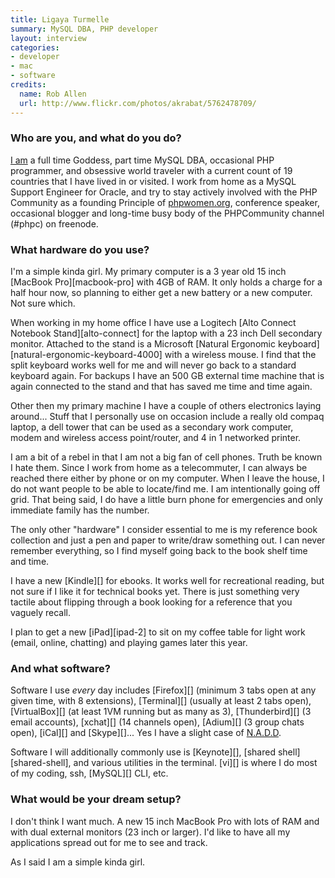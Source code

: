 ```yaml
---
title: Ligaya Turmelle
summary: MySQL DBA, PHP developer
layout: interview
categories:
- developer
- mac
- software
credits:
  name: Rob Allen
  url: http://www.flickr.com/photos/akrabat/5762478709/
---
```


### Who are you, and what do you do?

[I am](http://www.khankennels.com/blog/ "Ligaya's website.") a full time Goddess, part time MySQL DBA, occasional PHP programmer, and obsessive world traveler with a current count of 19 countries that I have lived in or visited. I work from home as a MySQL Support Engineer for Oracle, and try to stay actively involved with the PHP Community as a founding Principle of [phpwomen.org](http://phpwomen.org "A website for women in the PHP world."), conference speaker, occasional blogger and long-time busy body of the PHPCommunity channel (#phpc) on freenode.

### What hardware do you use?

I'm a simple kinda girl. My primary computer is a 3 year old 15 inch [MacBook Pro][macbook-pro] with 4GB of RAM. It only holds a charge for a half hour now, so planning to either get a new battery or a new computer. Not sure which.

When working in my home office I have use a Logitech [Alto Connect Notebook Stand][alto-connect] for the laptop with a 23 inch Dell secondary monitor. Attached to the stand is a Microsoft [Natural Ergonomic keyboard][natural-ergonomic-keyboard-4000] with a wireless mouse. I find that the split keyboard works well for me and will never go back to a standard keyboard again. For backups I have an 500 GB external time machine that is again connected to the stand and that has saved me time and time again.

Other then my primary machine I have a couple of others electronics laying around... Stuff that I personally use on occasion include a really old compaq laptop, a dell tower that can be used as a secondary work computer, modem and wireless access point/router, and 4 in 1 networked printer.

I am a bit of a rebel in that I am not a big fan of cell phones. Truth be known I hate them. Since I work from home as a telecommuter, I can always be reached there either by phone or on my computer. When I leave the house, I do not want people to be able to locate/find me. I am intentionally going off grid. That being said, I do have a little burn phone for emergencies and only immediate family has the number.

The only other "hardware" I consider essential to me is my reference book collection and just a pen and paper to write/draw something out. I can never remember everything, so I find myself going back to the book shelf time and time.

I have a new [Kindle][] for ebooks. It works well for recreational reading, but not sure if I like it for technical books yet. There is just something very tactile about flipping through a book looking for a reference that you vaguely recall.

I plan to get a new [iPad][ipad-2] to sit on my coffee table for light work (email, online, chatting) and playing games later this year.

### And what software?

Software I use *every* day includes [Firefox][] (minimum 3 tabs open at any given time, with 8 extensions), [Terminal][] (usually at least 2 tabs open), [VirtualBox][] (at least 1VM running but as many as 3), [Thunderbird][] (3 email accounts), [xchat][] (14 channels open), [Adium][] (3 group chats open), [iCal][] and [Skype][]... Yes I have a slight case of [N.A.D.D](http://www.randsinrepose.com/archives/2003/07/10/nadd.html "Rands' article on Nerd Attention Deficiency Disorder.").

Software I will additionally commonly use is [Keynote][], [shared shell][shared-shell], and various utilities in the terminal. [vi][] is where I do most of my coding, ssh, [MySQL][] CLI, etc.

### What would be your dream setup?

I don't think I want much. A new 15 inch MacBook Pro with lots of RAM and with dual external monitors (23 inch or larger). I'd like to have all my applications spread out for me to see and track.

As I said I am a simple kinda girl.